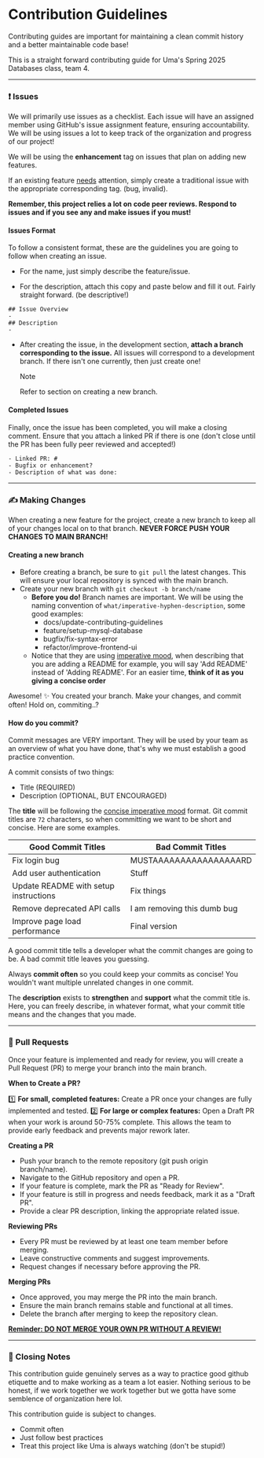 # Contribution Guidelines

Contributing guides are important for maintaining a clean commit history and a better maintainable code base!

This is a straight forward contributing guide for Uma's Spring 2025 Databases class, team 4.

<hr>

### ❗ Issues

We will primarily use issues as a checklist. Each issue will have an assigned member using GitHub's issue assignment feature, ensuring accountability.
We will be using issues a lot to keep track of the organization and progress of our project!

We will be using the **enhancement** tag on issues that plan on adding new features.

If an existing feature <u>needs</u> attention, simply create a traditional issue with the appropriate corresponding tag. (bug, invalid).

**Remember, this project relies a lot on code peer reviews. Respond to issues and if you see any and make issues if you must!**

#### Issues Format

To follow a consistent format, these are the guidelines you are going to follow when creating an issue.

- For the name, just simply describe the feature/issue.

- For the description, attach this copy and paste below and fill it out. Fairly straight forward. (be descriptive!)

```
## Issue Overview
-
## Description
-
```

- After creating the issue, in the development section, **attach a branch corresponding to the issue.** All issues will correspond to a development branch. If there isn't one currently, then just create one!

  > [!NOTE]
  > Refer to section on creating a new branch.

#### Completed Issues

Finally, once the issue has been completed, you will make a closing comment. Ensure that you attach a linked PR if there is one (don't close until the PR has been fully peer reviewed and accepted!)

```
- Linked PR: #
- Bugfix or enhancement?
- Description of what was done:
```

<hr>

### ✍️ Making Changes

When creating a new feature for the project, create a new branch to keep all of your changes local on to that branch. **NEVER FORCE PUSH YOUR CHANGES TO MAIN BRANCH!**

#### Creating a new branch

- Before creating a branch, be sure to `git pull` the latest changes. This will ensure your local repository is synced with the main branch.
- Create your new branch with `git checkout -b branch/name`
  - **Before you do!** Branch names are important. We will be using the naming convention of `what/imperative-hyphen-description`, some good examples:
    - docs/update-contributing-guidelines
    - feature/setup-mysql-database
    - bugfix/fix-syntax-error
    - refactor/improve-frontend-ui
  - Notice that they are using <u>imperative mood</u>, when describing that you are adding a README for example, you will say 'Add README' instead of 'Adding README'. For an easier time, **think of it as you giving a concise order**

Awesome! ✨ You created your branch. Make your changes, and commit often! Hold on, commiting..?

#### How do you commit?

Commit messages are VERY important. They will be used by your team as an overview of what you have done, that's why we must establish a good practice convention.

A commit consists of two things:

- Title (REQUIRED)
- Description (OPTIONAL, BUT ENCOURAGED)

The **title** will be following the <u>concise imperative mood</u> format. Git commit titles are `72` characters, so when committing we want to be short and concise. Here are some examples.

| Good Commit Titles                    | Bad Commit Titles           |
| ------------------------------------- | --------------------------- |
| Fix login bug                         | MUSTAAAAAAAAAAAAAAAARD      |
| Add user authentication               | Stuff                       |
| Update README with setup instructions | Fix things                  |
| Remove deprecated API calls           | I am removing this dumb bug |
| Improve page load performance         | Final version               |

A good commit title tells a developer what the commit changes are going to be. A bad commit title leaves you guessing.

Always **commit often** so you could keep your commits as concise! You wouldn't want multiple unrelated changes in one commit.

The **description** exists to **strengthen** and **support** what the commit title is. Here, you can freely describe, in whatever format, what your commit title means and the changes that you made.

<hr>

### 🤼 Pull Requests

Once your feature is implemented and ready for review, you will create a Pull Request (PR) to merge your branch into the main branch.

**When to Create a PR?**

1️⃣ **For small, completed features:** Create a PR once your changes are fully implemented and tested.
2️⃣ **For large or complex features:** Open a Draft PR when your work is around 50-75% complete. This allows the team to provide early feedback and prevents major rework later.

**Creating a PR**

- Push your branch to the remote repository (git push origin branch/name).
- Navigate to the GitHub repository and open a PR.
- If your feature is complete, mark the PR as "Ready for Review".
- If your feature is still in progress and needs feedback, mark it as a "Draft PR".
- Provide a clear PR description, linking the appropriate related issue.

**Reviewing PRs**

- Every PR must be reviewed by at least one team member before merging.
- Leave constructive comments and suggest improvements.
- Request changes if necessary before approving the PR.

**Merging PRs**

- Once approved, you may merge the PR into the main branch.
- Ensure the main branch remains stable and functional at all times.
- Delete the branch after merging to keep the repository clean.

<u>**Reminder: DO NOT MERGE YOUR OWN PR WITHOUT A REVIEW!**</u>

<hr>

### 🍾 Closing Notes

This contribution guide genuinely serves as a way to practice good github etiquette and to make working as a team a lot easier. Nothing serious to be honest, if we work together we work together but we gotta have some semblence of organization here lol.

This contribution guide is subject to changes.

- Commit often
- Just follow best practices
- Treat this project like Uma is always watching (don't be stupid!)
